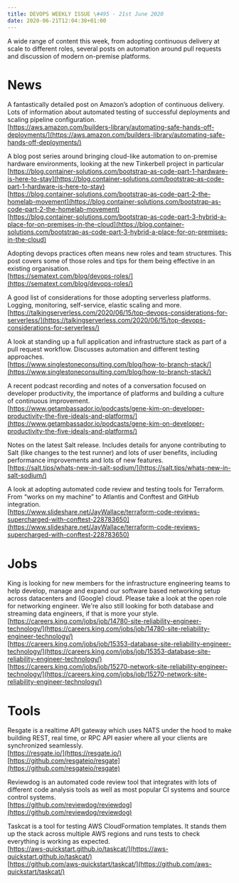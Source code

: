 ```yaml
---
title: DEVOPS WEEKLY ISSUE \#495 - 21st June 2020 
date: 2020-06-21T12:04:30+01:00
---
```


A wide range of content this week, from adopting continuous delivery at scale to different roles, several posts on automation around pull requests and discussion of modern on-premise platforms.


News
====

A fantastically detailed post on Amazon’s adoption of continuous delivery. Lots of information about automated testing of successful deployments and scaling pipeline configuration.
<br>[https://aws.amazon.com/builders-library/automating-safe-hands-off-deployments/](https://aws.amazon.com/builders-library/automating-safe-hands-off-deployments/)


A blog post series around bringing cloud-like automation to on-premise hardware environments, looking at the new Tinkerbell project in particular
<br>[https://blog.container-solutions.com/bootstrap-as-code-part-1-hardware-is-here-to-stay](https://blog.container-solutions.com/bootstrap-as-code-part-1-hardware-is-here-to-stay)
<br>[https://blog.container-solutions.com/bootstrap-as-code-part-2-the-homelab-movement](https://blog.container-solutions.com/bootstrap-as-code-part-2-the-homelab-movement)
<br>[https://blog.container-solutions.com/bootstrap-as-code-part-3-hybrid-a-place-for-on-premises-in-the-cloud](https://blog.container-solutions.com/bootstrap-as-code-part-3-hybrid-a-place-for-on-premises-in-the-cloud)


Adopting devops practices often means new roles and team structures. This post covers some of those roles and tips for them being effective in an existing organisation.
<br>[https://sematext.com/blog/devops-roles/](https://sematext.com/blog/devops-roles/)


A good list of considerations for those adopting serverless platforms. Logging, monitoring, self-service, elastic scaling and more.
<br>[https://talkingserverless.com/2020/06/15/top-devops-considerations-for-serverless/](https://talkingserverless.com/2020/06/15/top-devops-considerations-for-serverless/)


A look at standing up a full application and infrastructure stack as part of a pull request workflow. Discusses automation and different testing approaches.
<br>[https://www.singlestoneconsulting.com/blog/how-to-branch-stack/](https://www.singlestoneconsulting.com/blog/how-to-branch-stack/)


A recent podcast recording and notes of a conversation focused on developer productivity, the importance of platforms and building a culture of continuous improvement.
<br>[https://www.getambassador.io/podcasts/gene-kim-on-developer-productivity-the-five-ideals-and-platforms/](https://www.getambassador.io/podcasts/gene-kim-on-developer-productivity-the-five-ideals-and-platforms/)


Notes on the latest Salt release. Includes details for anyone contributing to Salt (like changes to the test runner) and lots of user benefits, including performance improvements and lots of new features.
<br>[https://salt.tips/whats-new-in-salt-sodium/](https://salt.tips/whats-new-in-salt-sodium/)


A look at adopting automated code review and testing tools for Terraform. From “works on my machine” to Atlantis and Conftest and GitHub integration.
<br>[https://www.slideshare.net/JayWallace/terraform-code-reviews-supercharged-with-conftest-228783650](https://www.slideshare.net/JayWallace/terraform-code-reviews-supercharged-with-conftest-228783650)


Jobs
====

King is looking for new members for the infrastructure engineering teams to help develop, manage and expand our software based networking setup across datacenters and (Google) cloud. Please take a look at the open role for networking engineer. We're also still looking for both database and streaming data engineers, if that is more your style.
<br>[https://careers.king.com/jobs/job/14780-site-reliability-engineer-technology/](https://careers.king.com/jobs/job/14780-site-reliability-engineer-technology/)
<br>[https://careers.king.com/jobs/job/15353-database-site-reliability-engineer-technology/](https://careers.king.com/jobs/job/15353-database-site-reliability-engineer-technology/)
<br>[https://careers.king.com/jobs/job/15270-network-site-reliability-engineer-technology/](https://careers.king.com/jobs/job/15270-network-site-reliability-engineer-technology/)


Tools
=====

Resgate is a realtime API gateway which uses NATS under the hood to make building REST, real time, or RPC API easier where all your clients are synchronized seamlessly.
<br>[https://resgate.io/](https://resgate.io/)
<br>[https://github.com/resgateio/resgate](https://github.com/resgateio/resgate)


Reviewdog is an automated code review tool that integrates with lots of different code analysis tools as well as most popular CI systems and source control systems.
<br>[https://github.com/reviewdog/reviewdog](https://github.com/reviewdog/reviewdog)


Taskcat is a tool for testing AWS CloudFormation templates. It stands them up the stack across multiple AWS regions and runs tests to check everything is working as expected.
<br>[https://aws-quickstart.github.io/taskcat/](https://aws-quickstart.github.io/taskcat/)
<br>[https://github.com/aws-quickstart/taskcat/](https://github.com/aws-quickstart/taskcat/)



